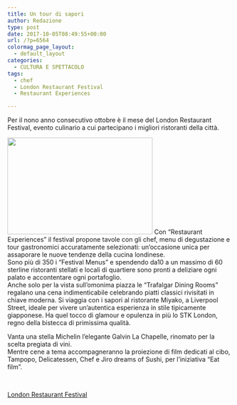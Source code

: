 ```yaml
---
title: Un tour di sapori
author: Redazione
type: post
date: 2017-10-05T08:49:55+00:00
url: /?p=6564
colormag_page_layout:
  - default_layout
categories:
  - CULTURA E SPETTACOLO
tags:
  - chef
  - London Restaurant Festival
  - Restaurant Experiences

---
```

Per il nono anno consecutivo ottobre è il mese del London Restaurant Festival, evento culinario a cui partecipano i migliori ristoranti della città.

<img decoding="async" loading="lazy" class=" wp-image-6566 alignleft" src="https://progressonline.it/wp-content/uploads/2017/10/LondonRestaurantFestival3070-300x200.jpg" alt="" width="326" height="217" /> Con &#8220;Restaurant Experiences&#8221; il festival propone tavole con gli chef, menu di degustazione e tour gastronomici accuratamente selezionati: un&#8217;occasione unica per assaporare le nuove tendenze della cucina londinese.  
Sono più di 350 i &#8220;Festival Menus&#8221; e spendendo da10 a un massimo di 60 sterline ristoranti stellati e locali di quartiere sono pronti a deliziare ogni palato e accontentare ogni portafoglio.  
Anche solo per la vista sull&#8217;omonima piazza le “Trafalgar Dining Rooms” regalano una cena indimenticabile celebrando piatti classici rivisitati in chiave moderna. Si viaggia con i sapori al ristorante Miyako, a Liverpool Street, ideale per vivere un&#8217;autentica esperienza in stile tipicamente giapponese. Ha quel tocco di glamour e opulenza in più lo STK London, regno della bistecca di primissima qualità.

Vanta una stella Michelin l&#8217;elegante Galvin La Chapelle, rinomato per la scelta pregiata di vini.  
Mentre cene a tema accompagneranno la proiezione di film dedicati al cibo, Tampopo, Delicatessen, Chef e Jiro dreams of Sushi, per l&#8217;iniziativa &#8220;Eat film&#8221;.

&nbsp;

[London Restaurant Festival][1]

 [1]: https://www.londonrestaurantfestival.com/